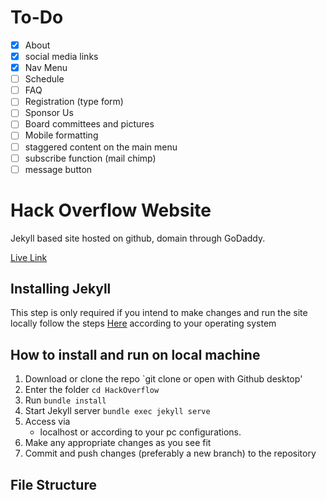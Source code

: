 # To-Do
- [x] About
- [x] social media links
- [x] Nav Menu
- [ ] Schedule
- [ ] FAQ
- [ ] Registration (type form)
- [ ] Sponsor Us
- [ ] Board committees and pictures
- [ ] Mobile formatting
- [ ] staggered content on the main menu
- [ ] subscribe function (mail chimp)
- [ ] message button

# Hack Overflow Website

Jekyll based site hosted on github, domain through GoDaddy.

[Live Link](https://hackoverflow.org)

## Installing Jekyll

This step is only required if you intend to make changes and run the site locally
follow the steps [Here](https://jekyllrb.com/docs/) according to your operating system

## How to install and run on local machine

1. Download or clone the repo
   `git clone or open with Github desktop'
2. Enter the folder
   `cd HackOverflow`
3. Run
   `bundle install`
4. Start Jekyll server
   `bundle exec jekyll serve`
5. Access via
   - localhost or according to your pc configurations.
6. Make any appropriate changes as you see fit
7. Commit and push changes (preferably a new branch) to the repository

## File Structure
